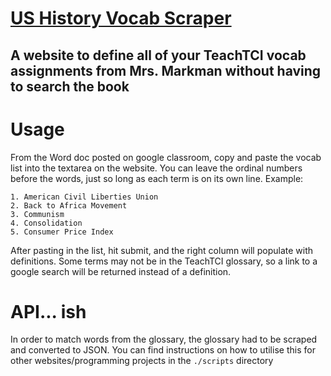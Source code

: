 
# [US History Vocab Scraper](https://saxten2011.github.io/USHistoryVocab/)

## A website to define all of your TeachTCI vocab assignments from Mrs. Markman without having to search the book

# Usage

From the Word doc posted on google classroom, copy and paste the vocab list into the textarea on the website. You can leave the ordinal numbers before the words, just so long as each term is on its own line.
Example:

```text
1. American Civil Liberties Union
2. Back to Africa Movement
3. Communism
4. Consolidation
5. Consumer Price Index
```

After pasting in the list, hit submit, and the right column will populate with definitions. Some terms may not be in the TeachTCI glossary, so a link to a google search will be returned instead of a definition.


# API... ish

In order to match words from the glossary, the glossary had to be scraped and converted to JSON. You can find instructions on how to utilise this for other websites/programming projects in the ```./scripts``` directory